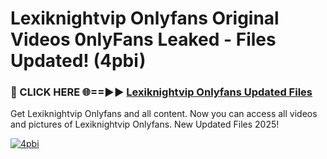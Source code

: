 # Lexiknightvip Onlyfans Original Videos 0nlyFans Leaked - Files Updated! (4pbi)

<h3>🔴 CLICK HERE 🌐==►► <a href="https://tinyurl.com/ehrbuxhb" rel="nofollow">Lexiknightvip Onlyfans Updated Files</a></h3>

Get Lexiknightvip Onlyfans and all content. Now you can access all videos and pictures of Lexiknightvip Onlyfans. New Updated Files 2025!

[![4pbi](https://i.imgur.com/lVYEuWS.gif)](https://tinyurl.com/ehrbuxhb)
